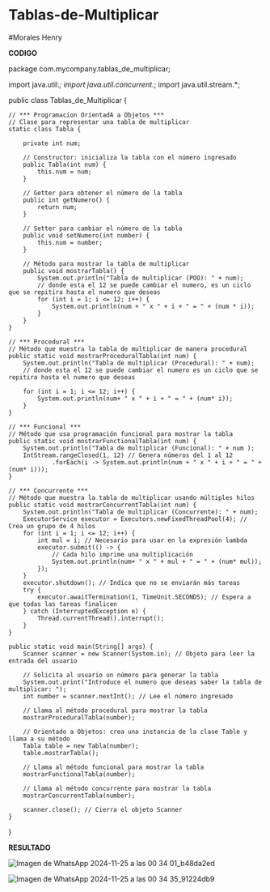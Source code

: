 # Tablas-de-Multiplicar

#Morales Henry

**CODIGO**

package com.mycompany.tablas_de_multiplicar;

import java.util.*;
import java.util.concurrent.*;
import java.util.stream.*;

public class Tablas_de_Multiplicar {

    // *** Programacion OrientadA a Objetos ***
    // Clase para representar una tabla de multiplicar
    static class Tabla {

        private int num;

        // Constructor: inicializa la tabla con el número ingresado
        public Tabla(int num) {
            this.num = num;
        }

        // Getter para obtener el número de la tabla
        public int getNumero() {
            return num;
        }

        // Setter para cambiar el número de la tabla
        public void setNumero(int number) {
            this.num = number;
        }

        // Método para mostrar la tabla de multiplicar
        public void mostrarTabla() {
            System.out.println("Tabla de multiplicar (POO): " + num);
            // donde esta el 12 se puede cambiar el numero, es un ciclo que se repitira hasta el numero que deseas
            for (int i = 1; i <= 12; i++) {
                System.out.println(num + " x " + i + " = " + (num * i));
            }
        }
    }

    // *** Procedural ***
    // Método que muestra la tabla de multiplicar de manera procedural
    public static void mostrarProceduralTabla(int num) {
        System.out.println("Tabla de multiplicar (Procedural): " + num);
        // donde esta el 12 se puede cambiar el numero es un ciclo que se repitira hasta el numero que deseas

        for (int i = 1; i <= 12; i++) {
            System.out.println(num+ " x " + i + " = " + (num* i));
        }
    }

    // *** Funcional ***
    // Método que usa programación funcional para mostrar la tabla
    public static void mostrarFunctionalTabla(int num) {
        System.out.println("Tabla de multiplicar (Funcional): " + num );
        IntStream.rangeClosed(1, 12) // Genera números del 1 al 12
                .forEach(i -> System.out.println(num + " x " + i + " = " + (num* i)));
    }

    // *** Concurrente ***
    // Método que muestra la tabla de multiplicar usando múltiples hilos
    public static void mostrarConcurrentTabla(int num) {
        System.out.println("Tabla de multiplicar (Concurrente): " + num);
        ExecutorService executor = Executors.newFixedThreadPool(4); // Crea un grupo de 4 hilos 
        for (int i = 1; i <= 12; i++) {
            int mul = i; // Necesario para usar en la expresión lambda
            executor.submit(() -> {
                // Cada hilo imprime una multiplicación
                System.out.println(num+ " x " + mul + " = " + (num* mul));
            });
        }
        executor.shutdown(); // Indica que no se enviarán más tareas
        try {
            executor.awaitTermination(1, TimeUnit.SECONDS); // Espera a que todas las tareas finalicen
        } catch (InterruptedException e) {
            Thread.currentThread().interrupt();
        }
    }

    public static void main(String[] args) {
        Scanner scanner = new Scanner(System.in); // Objeto para leer la entrada del usuario

        // Solicita al usuario un número para generar la tabla
        System.out.print("Introduce el numero que deseas saber la tabla de multiplicar: ");
        int number = scanner.nextInt(); // Lee el número ingresado

        // Llama al método procedural para mostrar la tabla
        mostrarProceduralTabla(number);

        // Orientado a Objetos: crea una instancia de la clase Table y llama a su método
        Tabla table = new Tabla(number);
        table.mostrarTabla();

        // Llama al método funcional para mostrar la tabla
        mostrarFunctionalTabla(number);

        // Llama al método concurrente para mostrar la tabla
        mostrarConcurrentTabla(number);

        scanner.close(); // Cierra el objeto Scanner
    }
}

**RESULTADO**

![Imagen de WhatsApp 2024-11-25 a las 00 34 01_b48da2ed](https://github.com/user-attachments/assets/c1494bce-e7a7-419d-84e4-450ffb59d41a)

![Imagen de WhatsApp 2024-11-25 a las 00 34 35_91224db9](https://github.com/user-attachments/assets/0874d62a-4e2b-47b0-a3f3-5c1ab87f144c)










